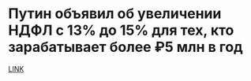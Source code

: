 # Путин объявил об увеличении НДФЛ с 13% до 15% для тех, кто зарабатывает более ₽5 млн в год



[LINK](https://varlamov.ru/3937983.html)